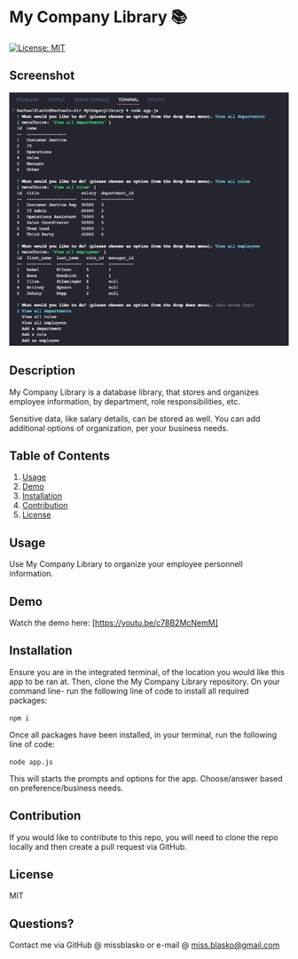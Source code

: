 # My Company Library 📚
[![License: MIT](https://img.shields.io/badge/License-MIT-yellow.svg)](https://opensource.org/licenses/MIT)

 ## Screenshot
![ALT](/assets/SS-MyCompanyLibrary.png)

## Description
My Company Library is a database library, that stores and organizes employee information, by department, role responsibilities, etc.
  
Sensitive data, like salary details, can be stored as well. You can add additional options of organization, per your business needs.
## Table of Contents
1. [Usage](#usage)
2. [Demo](#demo)
3. [Installation](#installation)
4. [Contribution](#contribution)
5. [License](#license)
## Usage
Use My Company Library to organize your employee personnell information.
## Demo
Watch the demo here: [https://youtu.be/c78B2McNemM]
## Installation
Ensure you are in the integrated terminal, of the location you would like this app to be ran at. Then, clone the My Company Library repository. On your command line- run the following line of code to install all required packages:
>
 ```npm i```
 >
Once all packages have been installed, in your terminal, run the following line of code:
>
```node app.js```
>
This will starts the prompts and options for the app. Choose/answer based on preference/business needs.
## Contribution
If you would like to contribute to this repo, you will need to clone the repo locally and then create a pull request via GitHub.
## License
MIT
## Questions?
Contact me via GitHub @ missblasko or e-mail @ miss.blasko@gmail.com
  